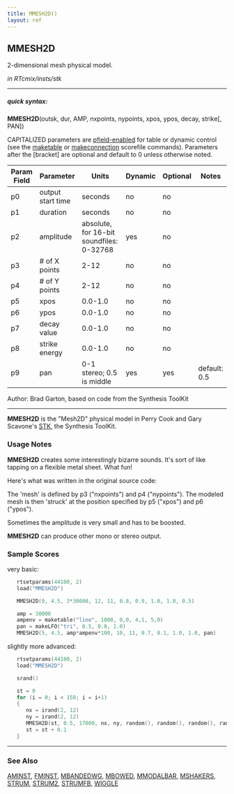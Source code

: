 ```yaml
---
title: MMESH2D()
layout: ref
---
```


## MMESH2D

2-dimensional mesh physical model.

*in RTcmix/insts/stk*  
  

-----

##### quick syntax:

**MMESH2D**(outsk, dur, AMP, nxpoints, nypoints, xpos, ypos, decay,
strike\[, PAN\])

CAPITALIZED parameters are [pfield-enabled](pfield-enabled.html) for
table or dynamic control (see the
[maketable](../scorefile/maketable.html) or
[makeconnection](../scorefile/makeconnection.html) scorefile
commands). Parameters after the \[bracket\] are optional and default to
0 unless otherwise noted.


Param Field	| Parameter | Units | Dynamic | Optional | Notes
----------- | --------- | ----- | -------- | --------- | ---------
p0 | output start time | seconds | no | no | 
p1 | duration | seconds | no | no | 
p2 | amplitude | absolute, for 16-bit soundfiles: 0-32768 | yes | no | 
p3 | # of X points | 2-12 | no | no | 
p4 | # of Y points | 2-12 | no | no | 
p5 | xpos | 0.0-1.0 | no | no | 
p6 | ypos | 0.0-1.0 | no | no | 
p7 | decay value | 0.0-1.0 | no | no | 
p8 | strike energy | 0.0-1.0 | no | no | 
p9 | pan | 0-1 stereo; 0.5 is middle | yes | yes | default: 0.5 | 

   Author:  Brad Garton, based on code from the Synthesis ToolKit

  

-----

  
**MMESH2D** is the "Mesh2D" physical model in Perry Cook and Gary
Scavone's [STK](http://www.cs.princeton.edu/~prc/NewWork.php#STK), the
Synthesis ToolKit.

### Usage Notes

**MMESH2D** creates some interestingly bizarre sounds. It's sort of like
tapping on a flexible metal sheet. What fun\!

Here's what was written in the original source code:

The 'mesh' is defined by p3 ("nxpoints") and p4 ("nypoints"). The
modeled mesh is then 'struck' at the position specified by p5 ("xpos")
and p6 ("ypos").

Sometimes the amplitude is very small and has to be boosted.

**MMESH2D** can produce other mono or stereo output.

### Sample Scores

very basic:

```cpp
   rtsetparams(44100, 2)
   load("MMESH2D")

   MMESH2D(0, 4.5, 3*30000, 12, 11, 0.8, 0.9, 1.0, 1.0, 0.5)

   amp = 30000
   ampenv = maketable("line", 1000, 0,0, 4,1, 5,0)
   pan = makeLFO("tri", 0.5, 0.0, 1.0)
   MMESH2D(5, 4.5, amp*ampenv*100, 10, 11, 0.7, 0.1, 1.0, 1.0, pan)
```

  
  
slightly more advanced:

```cpp
   rtsetparams(44100, 2)
   load("MMESH2D")

   srand()

   st = 0
   for (i = 0; i < 150; i = i+1)
   {
      nx = irand(2, 12)
      ny = irand(2, 12)
      MMESH2D(st, 0.5, 17000, nx, ny, random(), random(), random(), random(), random())
      st = st + 0.1
   }
```

  

-----

### See Also

[AMINST](AMINST.html), [FMINST](FMINST.html),
[MBANDEDWG](MBANDEDWG.html), [MBOWED](MBOWED.html),
[MMODALBAR](MMODALBAR.html), [MSHAKERS](MSHAKERS.html),
[STRUM](STRUM.html), [STRUM2](STRUM2.html), [STRUMFB](STRUMFB.html),
[WIGGLE](WIGGLE.html)
